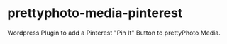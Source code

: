 prettyphoto-media-pinterest
===========================

Wordpress Plugin to add a Pinterest "Pin It" Button to prettyPhoto Media.